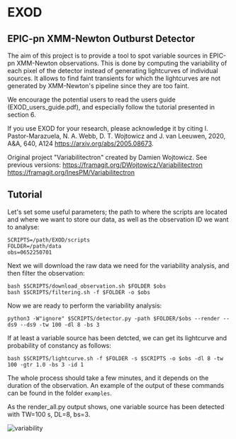 # EXOD
## EPIC-pn XMM-Newton Outburst Detector

The aim of this project is to provide a tool to spot variable sources in EPIC-pn XMM-Newton observations.
This is done by computing the variability of each pixel of the detector instead of generating lightcurves of individual sources. It allows to find faint transients for which the lightcurves are not generated by XMM-Newton's pipeline since they are too faint.

We encourage the potential users to read the users guide (EXOD_users_guide.pdf), and especially follow the tutorial presented in section 6.

If you use EXOD for your research, please acknowledge it by citing I. Pastor-Marazuela, N. A. Webb, D. T. Wojtowicz and J. van Leeuwen, 2020, A&A, 640, A124 https://arxiv.org/abs/2005.08673.

Original project "Variabilitectron" created by Damien Wojtowicz. See previous versions:
https://framagit.org/DWojtowicz/Variabilitectron
https://framagit.org/InesPM/Variabilitectron

## Tutorial

Let's set some useful parameters; the path to where the scripts are located and where we want to store our data, as well as the observation ID we want to analyse:
```
SCRIPTS=/path/EXOD/scripts
FOLDER=/path/data
obs=0652250701
```
Next we will download the raw data we need for the variability analysis, and then filter the observation:
```
bash $SCRIPTS/download_observation.sh $FOLDER $obs
bash $SCRIPTS/filtering.sh -f $FOLDER -o $obs
```
Now we are ready to perform the variability analysis:
```
python3 -W"ignore" $SCRIPTS/detector.py -path $FOLDER/$obs --render --ds9 --ds9 -tw 100 -dl 8 -bs 3
```
If at least a variable source has been detcted, we can get its lightcurve and probability of constancy as follows:
```
bash $SCRIPTS/lightcurve.sh -f $FOLDER -s $SCRIPTS -o $obs -dl 8 -tw 100 -gtr 1.0 -bs 3 -id 1
```

The whole process should take a few minutes, and it depends on the duration of the observation.
An example of the output of these commands can be found in the folder `examples`.

As the render_all.py output shows, one variable source has been detected with TW=100 s, DL=8, bs=3.



![variability](../master/example/variability_whole.png)
